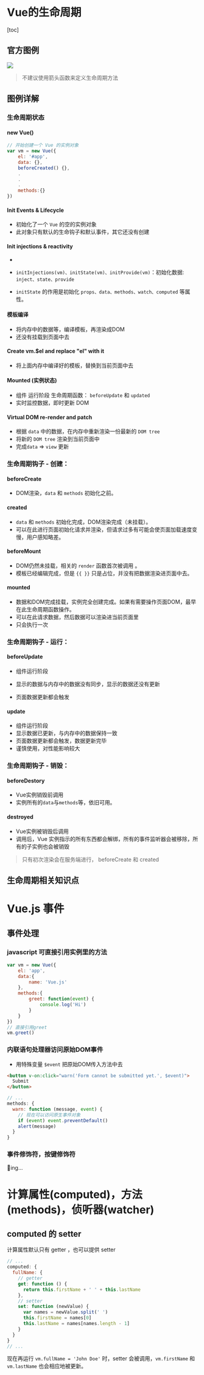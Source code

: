 # Vue的生命周期

[toc]

## 官方图例

![](./Vue_img/lifecycle.png)

>   不建议使用箭头函数来定义生命周期方法



## 图例详解



### 生命周期状态

#### new Vue()

```javascript
// 开始创建一个 Vue 的实例对象
var vm = new Vue({
    el: '#app',
    data: {},
    beforeCreated() {},
    .
    .
    .
    methods:{}
})
```



#### Init Events & Lifecycle

-   初始化了一个 ``Vue`` 的空的实例对象
-   此对象只有默认的生命钩子和默认事件，其它还没有创建



#### Init injections & reactivity

-   

-   `initInjections(vm)、initState(vm)、initProvide(vm)`：初始化数据: ``inject、state、provide``
-   ``initState`` 的作用是初始化 ``props、data、methods、watch、computed`` 等属性。



#### 模板编译

-   将内存中的数据等，编译模板，再渲染成DOM
-   还没有挂载到页面中去



#### Create vm.$el and replace "el" with it

-   将上面内存中编译好的模板，替换到当前页面中去



#### Mounted (实例状态)

-   组件 运行阶段 生命周期函数： ``beforeUpdate`` 和 ``updated``
-   实时监控数据，即时更新 DOM



#### Virtual DOM re-render and patch

-   根据 ``data`` 中的数据，在内存中重新渲染一份最新的 ``DOM tree`` 
-   将新的 ``DOM tree`` 渲染到当前页面中
-   完成``data`` => ``view`` 更新



### 生命周期钩子 - 创建：

#### beforeCreate

-    DOM渲染，``data`` 和 ``methods`` 初始化之前。



#### created

-   ``data`` 和 ``methods`` 初始化完成，DOM渲染完成（未挂载）。
-   可以在此进行页面初始化请求并渲染，但请求过多有可能会使页面加载速度变慢，用户感知略差。



#### beforeMount

-   DOM仍然未挂载，相关的 ``render`` 函数首次被调用 。
-   模板已经编辑完成，但是 ``{{ }}`` 只是占位，并没有把数据渲染进页面中去。



#### mounted

-   数据和DOM完成挂载，实例完全创建完成。如果有需要操作页面DOM，最早在此生命周期函数操作。
-   可以在此请求数据，然后数据可以渲染进当前页面里
-   只会执行一次



### 生命周期钩子 - 运行：

#### beforeUpdate

-   组件运行阶段

-   显示的数据与内存中的数据没有同步，显示的数据还没有更新
-   页面数据更新都会触发



#### update

-   组件运行阶段
-   显示数据已更新，与内存中的数据保持一致
-   页面数据更新都会触发，数据更新完毕
-   谨慎使用，对性能影响较大



### 生命周期钩子 - 销毁：

#### beforeDestory

-   Vue实例销毁前调用
-   实例所有的``data``与``methods``等，依旧可用。



#### destroyed

-   Vue实例被销毁后调用
-    调用后，Vue 实例指示的所有东西都会解绑，所有的事件监听器会被移除，所有的子实例也会被销毁 



>   只有初次渲染会在服务端进行， beforeCreate 和 created



## 生命周期相关知识点











# Vue.js 事件



## 事件处理

### javascript 可直接引用实例里的方法

```javascript
var vm = new Vue({
    el: 'app',
    data:{
        name: 'Vue.js'
    },
    methods:{
        greet: function(event) {
            console.log('Hi')
        }
    }
})
// 直接引用greet
vm.greet()
```



### 内联语句处理器访问原始DOM事件

-   用特殊变量 ``$event`` 把原始DOM传入方法中去

```html
<button v-on:click="warn('Form cannot be submitted yet.', $event)">
  Submit
</button>
```

```javascript
// ...
methods: {
  warn: function (message, event) {
    // 现在可以访问原生事件对象
    if (event) event.preventDefault()
    alert(message)
  }
}
```



### 事件修饰符，按键修饰符

🔨ing...





# 计算属性(computed)，方法(methods)，侦听器(watcher)



## computed 的 setter

 计算属性默认只有 getter ，也可以提供 setter

```javascript
// ...
computed: {
  fullName: {
    // getter
    get: function () {
      return this.firstName + ' ' + this.lastName
    },
    // setter
    set: function (newValue) {
      var names = newValue.split(' ')
      this.firstName = names[0]
      this.lastName = names[names.length - 1]
    }
  }
}
// ...
```

 现在再运行 `vm.fullName = 'John Doe'` 时，setter 会被调用，`vm.firstName` 和 `vm.lastName` 也会相应地被更新。 